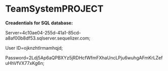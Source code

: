 # TeamSystemPROJECT

<b>Creadentials for SQL database:</b>

Server=4c10ae04-255d-41a1-85cd-a8af00b8df53.sqlserver.sequelizer.com;

User ID=ojknzhtlrmamhqjd;

Password=2Ldj5Ap6aQPBXYz5jRDHcfWfmFXhaUncLPju6wuhgAFmKrLZefuHhVfVX77xKg6n;
